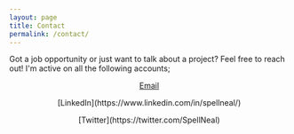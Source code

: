```yaml
---
layout: page
title: Contact
permalink: /contact/
---
```


Got a job opportunity or just want to talk about a project? Feel free to reach out!
I'm active on all the following accounts;

<p align="center"> <a href="mailto:neal.m.spellman@gmail.com">Email</a> </p>

<p align="center">[LinkedIn](https://www.linkedin.com/in/spellneal/)</p>

<p align="center">[Twitter](https://twitter.com/SpellNeal)</p>
